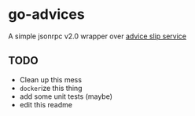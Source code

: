 # go-advices

A simple jsonrpc v2.0 wrapper over [advice slip service](https://api.adviceslip.com/)

## TODO

- Clean up this mess
- `docker`ize this thing
- add some unit tests (maybe)
- edit this readme
